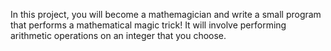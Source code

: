 In this project, you will become a mathemagician and write a small program that performs a mathematical magic trick! It will involve performing arithmetic operations on an integer that you choose. 
